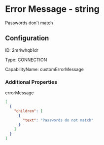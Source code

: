 # Error Message - string 
Passwords don&#39;t match
## Configuration
ID:  2m4whqb1dr

Type: CONNECTION 

CapabilityName: customErrorMessage






### Additional Properties
errorMessage
```json 
[
  {
    "children": [
      {
        "text": "Passwords do not match"
      }
    ]
  }
]
```




